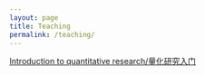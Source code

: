 ```yaml
---
layout: page
title: Teaching
permalink: /teaching/
---
```


[Introduction to quantitative research/量化研究入门](https://github.com/coolsteed/intro-statistical-research)